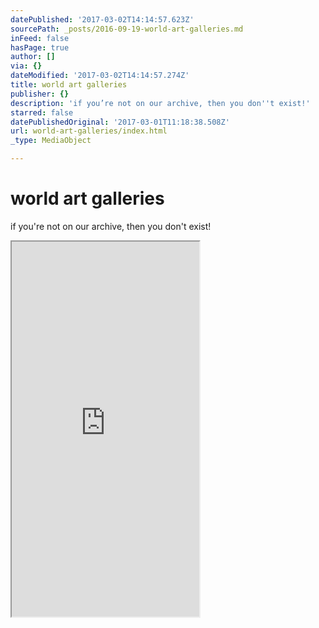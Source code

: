 ```yaml
---
datePublished: '2017-03-02T14:14:57.623Z'
sourcePath: _posts/2016-09-19-world-art-galleries.md
inFeed: false
hasPage: true
author: []
via: {}
dateModified: '2017-03-02T14:14:57.274Z'
title: world art galleries
publisher: {}
description: 'if you’re not on our archive, then you don''t exist!'
starred: false
datePublishedOriginal: '2017-03-01T11:18:38.508Z'
url: world-art-galleries/index.html
_type: MediaObject

---
```

# world art galleries

if you're not on our archive, then you don't exist!

<iframe src="https://the-grid.github.io/ed-userhtml/?g=eJzLKCkpKLbS10_JTy7WS8_PT89J1UvOz9UvLihKTUwpzkhNLSnWT9E31C1xSvYzS0ryMk9JrgxKS3TyjA_y9kuszKnMd3WM9Mso981yyc_MzzLODtUvKE3KKMnNAQDqhiD7" height="600" style=""></iframe>
